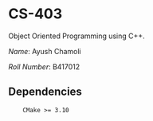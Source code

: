 # CS-403
Object Oriented Programming using C++.

*Name*:         Ayush Chamoli

*Roll Number*:  B417012

##  Dependencies
```
    CMake >= 3.10
```